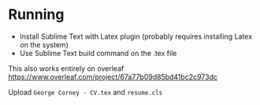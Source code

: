 # Running
- Install Sublime Text with Latex plugin (probably requires installing Latex on the system)
- Use Sublime Text build command on the .tex file


This also works entirely on overleaf
https://www.overleaf.com/project/67a77b09d85bd41bc2c973dc

Upload `George Corney - CV.tex` and `resume.cls`
